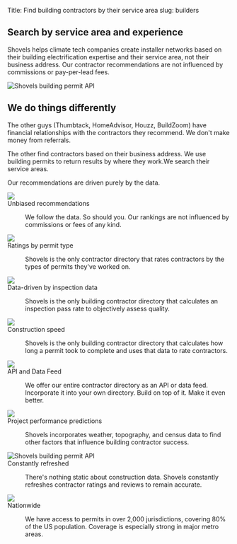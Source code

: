Title: Find building contractors by their service area
slug: builders

<!-- hero -->
<section class="hero_container">
  <div class="hero_text-container">
    <h1 class="hero_title">Search by service area and experience</h1>
    <p class="hero_description">Shovels helps climate tech companies create installer networks based on their building electrification expertise and their service area, not their business address. Our contractor recommendations are not influenced by commissions or pay-per-lead fees.</p>
  </div>
  <div class="hero_image-container">
    <img class="max-h-[600px]" src="theme/images/builders/hero.svg" alt="Shovels building permit API">
  </div>
</section>

<!-- elaboration -->
<section class="mx-auto my-24 max-w-7xl px-6">
  <div class="mx-auto max-w-2xl text-center">
    <h2 class="elaboration-title">
      We do things differently</h2>
    <p class="mt-6 text-lg leading-8 text-gray-600">The other guys (Thumbtack, HomeAdvisor, Houzz, BuildZoom) have financial relationships with the contractors they recommend. <span class="font-extrabold">We don't make money from referrals</span>.</p>
    <p class="mt-6 text-lg leading-8 text-gray-600">The other find contractors based on their business address. We use building permits to return results by where they work.<span class="font-extrabold">We search their service areas</span>.</p>
    <p class="mt-6 text-lg leading-8 text-gray-600 font-extrabold">Our recommendations are driven purely by the data.</p>
  </div>
  <!-- 'table' -->
  <dl class="elaboration_container 3xl:grid-cols-4">
    <div class="elaboration-card">
      <dt class="">
        <div class="mb-6">
          <img src="theme/images/builders/icon_unbiased.svg">
        </div>
        <span class="elaboration-card_title">Unbiased recommendations</span>
      </dt>
      <dd class="elaboration-card_text-container">
        <p class="flex-auto">We follow the data. So should you. Our rankings are not influenced by commissions or fees
          of
          any kind.</p>
      </dd>
    </div>
    <div class="elaboration-card">
      <dt class="">
        <div class="mb-6">
          <img src="theme/images/builders/icon_star.svg">
        </div>
        <span class="elaboration-card_title">Ratings by permit type</span>
      </dt>
      <dd class="elaboration-card_text-container">
        <p class="flex-auto">Shovels is the only contractor directory that rates contractors by the types of permits
          they've worked on.</p>
      </dd>
    </div>
    <div class="elaboration-card">
      <dt class="">
        <div class="mb-6">
          <img src="theme/images/builders/icon_data-driven.svg">
        </div>
        <span class="elaboration-card_title">Data-driven by inspection data</span>
      </dt>
      <dd class="elaboration-card_text-container">
        <p class="flex-auto">Shovels is the only building contractor directory that calculates an inspection pass rate
          to
          objectively assess quality.</p>
      </dd>
    </div>
    <div class="elaboration-card">
      <dt class="">
        <div class="mb-6">
          <img src="theme/images/builders/icon_speed.svg">
        </div>
        <span class="elaboration-card_title">Construction speed</span>
      </dt>
      <dd class="elaboration-card_text-container">
        <p class="flex-auto">Shovels is the only building contractor directory that calculates how long a permit took to
          complete and uses that data to rate contractors.</p>
      </dd>
    </div>
    <div class="elaboration-card">
      <dt class="">
        <div class="mb-6">
          <img src="theme/images/builders/icon_api.png">
        </div>
        <span class="elaboration-card_title">API and Data Feed</span>
      </dt>
      <dd class="elaboration-card_text-container">
        <p class="flex-auto">We offer our entire contractor directory as an API or data feed. Incorporate it into your own directory. Build on top of it. Make it even better.</p>
      </dd>
    </div>
    <div class="elaboration-card">
      <dt class="">
        <div class="mb-6">
          <img src="theme/images/builders/icon_project.svg">
        </div>
        <span class="elaboration-card_title">Project performance predictions</span>
      </dt>
      <dd class="elaboration-card_text-container">
        <p class="flex-auto">Shovels incorporates weather, topography, and census data to find other factors that influence building contractor success.</p>
      </dd>
    </div>
    <div class="elaboration-card">
      <dt class="">
        <div class="mb-6">
          <img src="theme/images/builders/icon_refreshed.svg" alt="Shovels building permit API">
        </div>
        <span class="elaboration-card_title">Constantly refreshed</span>
      </dt>
      <dd class="elaboration-card_text-container">
        <p class="flex-auto">There's nothing static about construction data. Shovels constantly refreshes contractor ratings and reviews to remain accurate.</p>
      </dd>
    </div>
    <div class="elaboration-card">
      <dt class="">
        <div class="mb-6">
          <img src="theme/images/builders/icon_nationwide.svg">
        </div>
        <span class="elaboration-card_title">Nationwide</span>
      </dt>
      <dd class="elaboration-card_text-container">
        <p class="flex-auto">We have access to permits in over 2,000 jurisdictions, covering 80% of the US population. Coverage is especially strong in major metro areas.</p>
      </dd>
    </div>
  </dl>
</section>
